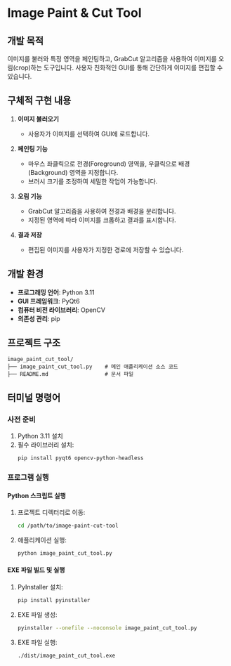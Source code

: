 # Image Paint & Cut Tool

## 개발 목적
이미지를 불러와 특정 영역을 페인팅하고, GrabCut 알고리즘을 사용하여 이미지를 오림(crop)하는 도구입니다. 사용자 친화적인 GUI를 통해 간단하게 이미지를 편집할 수 있습니다.

## 구체적 구현 내용
1. **이미지 불러오기**
   - 사용자가 이미지를 선택하여 GUI에 로드합니다.

2. **페인팅 기능**
   - 마우스 좌클릭으로 전경(Foreground) 영역을, 우클릭으로 배경(Background) 영역을 지정합니다.
   - 브러시 크기를 조정하여 세밀한 작업이 가능합니다.

3. **오림 기능**
   - GrabCut 알고리즘을 사용하여 전경과 배경을 분리합니다.
   - 지정된 영역에 따라 이미지를 크롭하고 결과를 표시합니다.

4. **결과 저장**
   - 편집된 이미지를 사용자가 지정한 경로에 저장할 수 있습니다.

## 개발 환경
- **프로그래밍 언어**: Python 3.11
- **GUI 프레임워크**: PyQt6
- **컴퓨터 비전 라이브러리**: OpenCV
- **의존성 관리**: pip

## 프로젝트 구조
```
image_paint_cut_tool/
├── image_paint_cut_tool.py    # 메인 애플리케이션 소스 코드
├── README.md                  # 문서 파일
```

## 터미널 명령어

### 사전 준비
1. Python 3.11 설치
2. 필수 라이브러리 설치:
   ```bash
   pip install pyqt6 opencv-python-headless
   ```

### 프로그램 실행
#### Python 스크립트 실행
1. 프로젝트 디렉터리로 이동:
   ```bash
   cd /path/to/image-paint-cut-tool
   ```
2. 애플리케이션 실행:
   ```bash
   python image_paint_cut_tool.py
   ```

#### EXE 파일 빌드 및 실행
1. PyInstaller 설치:
   ```bash
   pip install pyinstaller
   ```
2. EXE 파일 생성:
   ```bash
   pyinstaller --onefile --noconsole image_paint_cut_tool.py
   ```
3. EXE 파일 실행:
   ```bash
   ./dist/image_paint_cut_tool.exe
   ```
